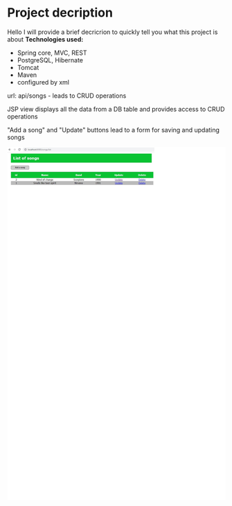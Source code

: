 # Project decription

Hello
I will provide a brief decricrion to quickly tell you what this project is about
**Technologies used:**

 - Spring core, MVC, REST
 - PostgreSQL, Hibernate
 - Tomcat
 - Maven
 - configured by xml
 
 
 url: api/songs - leads to CRUD operations
 
 JSP view displays all the data from a DB table and provides access to CRUD operations
 
 "Add a song" and "Update" buttons lead to a form for saving and updating songs
 
 ![main jsp page](https://github.com/pinegink/SpringMVC-Hibernate-REST_API/blob/master/ListSongs.jpg)
